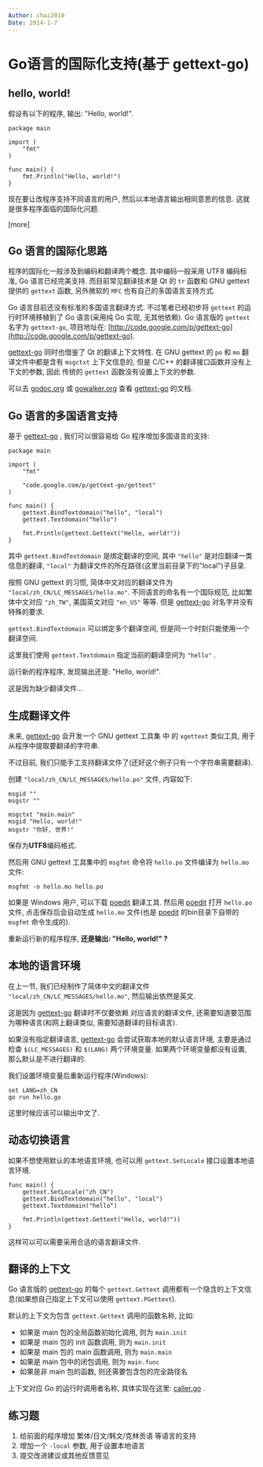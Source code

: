 ```yaml
---
Author: chai2010
Date: 2014-1-7
---
```


# Go语言的国际化支持(基于 gettext-go)


## hello, world!

假设有以下的程序, 输出: "Hello, world!".

	package main
	
	import (
		"fmt"
	)
	
	func main() {
		fmt.Println("Hello, world!")
	}

现在要让改程序支持不同语言的用户, 然后以本地语言输出相同意思的信息.
这就是很多程序面临的国际化问题.

[more]

## Go 语言的国际化思路

程序的国际化一般涉及到编码和翻译两个概念. 其中编码一般采用 UTF8 编码标准, Go 语言已经完美支持. 而目前常见翻译技术是 Qt 的 `tr` 函数和 GNU gettext 提供的 `gettext` 函数, 另外微软的 `MFC` 也有自己的多国语言支持方式.

Go 语言目前还没有标准的多国语言翻译方式. 不过笔者已经初步将 `gettext` 的运行时环境移植到了 Go 语言(采用纯 Go 实现, 无其他依赖).
Go 语言版的 `gettext` 名字为 `gettext-go`,
项目地址在: [http://code.google.com/p/gettext-go](http://code.google.com/p/gettext-go).

[gettext-go](http://code.google.com/p/gettext-go) 同时也借鉴了 Qt 的翻译上下文特性. 在 GNU gettext 的 `po` 和 `mo` 翻译文件中都是含有 `msgctxt` 上下文信息的, 但是 C/C++ 的翻译接口函数并没有上下文的参数, 因此 传统的 `gettext` 函数没有设置上下文的参数.


可以去 [godoc.org](http://godoc.org/code.google.com/p/gettext-go/gettext) 或 [gowalker.org](http://gowalker.org/code.google.com/p/gettext-go/gettext) 查看 
[gettext-go](http://code.google.com/p/gettext-go) 的文档.


## Go 语言的多国语言支持

基于 [gettext-go](http://code.google.com/p/gettext-go) , 我们可以很容易给 Go 程序增加多国语言的支持:

	package main
	
	import (
		"fmt"
	
		"code.google.com/p/gettext-go/gettext"
	)
	
	func main() {
		gettext.BindTextdomain("hello", "local")
		gettext.Textdomain("hello")
	
		fmt.Println(gettext.Gettext("Hello, world!"))
	}

其中 `gettext.BindTextdomain` 是绑定翻译的空间, 其中 `"hello"` 是对应翻译一类信息的翻译, `"local"` 为翻译文件的所在路径(这里当前目录下的"local")子目录.

按照 GNU gettext 的习惯, 简体中文对应的翻译文件为 `"local/zh_CN/LC_MESSAGES/hello.mo"`. 不同语言的命名有一个国际规范, 比如繁体中文对应 `"zh_TW"`, 美国英文对应 `"en_US"` 等等. 但是 [gettext-go](http://code.google.com/p/gettext-go) 对名字并没有特殊的要求.

`gettext.BindTextdomain` 可以绑定多个翻译空间, 但是同一个时刻只能使用一个翻译空间.

这里我们使用 `gettext.Textdomain` 指定当前的翻译空间为 `"hello"` .

运行新的程序程序, 发现输出还是: "Hello, world!".

这是因为缺少翻译文件...

## 生成翻译文件

未来, [gettext-go](http://code.google.com/p/gettext-go) 会开发一个  GNU gettext 工具集 中 的 `xgettext` 类似工具, 用于从程序中提取要翻译的字符串.

不过目前, 我们只能手工支持翻译文件了(还好这个例子只有一个字符串需要翻译).

创建 `"local/zh_CN/LC_MESSAGES/hello.po"` 文件, 内容如下:

	msgid ""
	msgstr ""
	
	msgctxt "main.main"
	msgid "Hello, world!"
	msgstr "你好, 世界!"

保存为**UTF8**编码格式.

然后用 GNU gettext 工具集中的 `msgfmt` 命令将 `hello.po` 文件编译为 `hello.mo` 文件:

	msgfmt -o hello.mo hello.po

如果是 Windows 用户, 可以下载 [poedit](http://www.poedit.net/) 翻译工具.
然后用 [poedit](http://www.poedit.net/) 打开 `hello.po` 文件,
点击保存后会自动生成 `hello.mo` 文件(也是 [poedit](http://www.poedit.net/) 的bin目录下自带的`msgfmt` 命令生成的).

重新运行新的程序程序, **还是输出: "Hello, world!" ?**


## 本地的语言环境

在上一节, 我们已经制作了简体中文的翻译文件 `"local/zh_CN/LC_MESSAGES/hello.mo"`, 然后输出依然是英文.

这是因为 [gettext-go](http://code.google.com/p/gettext-go) 翻译时不仅要依赖
对应语言的翻译文件, 还需要知道要范围为哪种语言(和网上翻译类似, 需要知道翻译的目标语言).

如果没有指定翻译语言, [gettext-go](http://code.google.com/p/gettext-go) 会尝试获取本地的默认语言环境, 主要是通过检查 `$(LC_MESSAGES)` 和 `$(LANG)` 两个环境变量. 如果两个环境变量都没有设置, 那么默认是不进行翻译的.

我们设置环境变量后重新运行程序(Windows):

	set LANG=zh_CN
	go run hello.go

这里时候应该可以输出中文了.

## 动态切换语言

如果不想使用默认的本地语言环境, 也可以用 `gettext.SetLocale` 接口设置本地语言环境.

	func main() {
		gettext.SetLocale("zh_CN")
		gettext.BindTextdomain("hello", "local")
		gettext.Textdomain("hello")
	
		fmt.Println(gettext.Gettext("Hello, world!"))
	}

这样可以可以需要采用合适的语言翻译文件.

## 翻译的上下文

Go 语言版的 [gettext-go](http://code.google.com/p/gettext-go) 的每个 `gettext.Gettext` 调用都有一个隐含的上下文信息(如果想自己指定上下文可以使用 `gettext.PGettext`).

默认的上下文为包含 `gettext.Gettext` 调用的函数名称, 比如:

- 如果是 main 包的全局函数初始化调用, 则为 `main.init`
- 如果是 main 包的 init 函数调用, 则为 `main.init`
- 如果是 main 包的 main 函数调用, 则为 `main.main`
- 如果是 main 包中的闭包调用, 则为 `main.func`
- 如果是非 main 包的函数, 则还需要包含包的完全路径名

上下文对应 Go 的运行时调用者名称, 具体实现在这里: [caller.go](https://code.google.com/p/gettext-go/source/browse/gettext/caller.go) .

## 练习题

1. 给前面的程序增加 繁体/日文/韩文/克林贡语 等语言的支持
2. 增加一个 `-local` 参数, 用于设置本地语言
3. 提交改进建议或其他反馈意见
